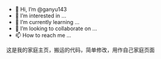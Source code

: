 - 👋 Hi, I’m @ganyu143
- 👀 I’m interested in ...
- 🌱 I’m currently learning ...
- 💞️ I’m looking to collaborate on ...
- 📫 How to reach me ...

<!---
ganyu143/ganyu143 is a ✨ special ✨ repository because its `README.md` (this file) appears on your GitHub profile.
You can click the Preview link to take a look at your changes.
--->
这是我的家庭主页，搬运的代码，简单修改，用作自己家庭页面
